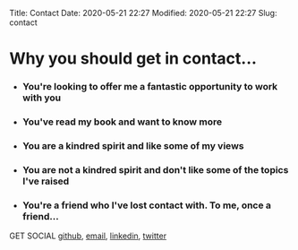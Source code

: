 Title: Contact
Date: 2020-05-21 22:27
Modified: 2020-05-21 22:27
Slug: contact

# Why you should get in contact...

+ ### You're looking to offer me a fantastic opportunity to work with you

+ ### You've read my book and want to know more

+ ### You are a kindred spirit and like some of my views

+ ### You are not a kindred spirit and don't like some of the topics I've raised

+ ### You're a friend who I've lost contact with. To me, once a friend...

GET SOCIAL 
    [github]('https://github.com/steviehayes'),
    [email]('mailto:steve.j.hayes@gmail.com'),
    [linkedin]('https://www.linkedin.com/in/stevehayes/'),
    [twitter]('https://twitter.com/StePurpleHayes')
